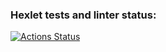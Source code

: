 ### Hexlet tests and linter status:
[![Actions Status](https://github.com/DimZam/frontend-project-lvl1/workflows/hexlet-check/badge.svg)](https://github.com/DimZam/frontend-project-lvl1/actions)